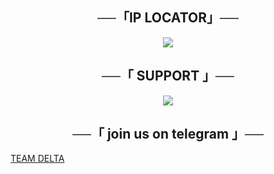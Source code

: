 <h2 align="center">
    ──「IP LOCATOR」──
  </h2>
  <p align="center">
  <img src="https://telegra.ph/file/609ef7672da67a27b0456.jpg">
</p>

<h2 align="center">
    ──「 SUPPORT 」──
</h2> 

<p align="center">
  <img src="https://telegra.ph/file/cba6284406789882d1b5d.jpg">
</p>
<h2 align="center">
    ──「 join us on telegram 」──
</h2>

[TEAM DELTA](https://t.me/delta_D_squad)
